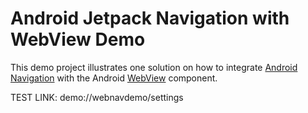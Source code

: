 # Android Jetpack Navigation with WebView Demo

This demo project illustrates one solution on how to integrate 
[Android Navigation](https://developer.android.com/guide/navigation) with the Android [WebView](https://developer.android.com/reference/android/webkit/WebView) component.

TEST LINK: demo://webnavdemo/settings



